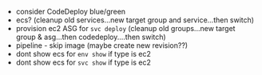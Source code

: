 * consider CodeDeploy blue/green
* ecs? (cleanup old services...new target group and service...then switch)
* provision ec2 ASG for `svc deploy` (cleanup old groups...new target group & asg...then codedeploy....then switch)
* pipeline - skip image (maybe create new revision??)
* dont show ecs for `env show` if type is ec2
* dont show ecs for `svc show` if type is ec2
